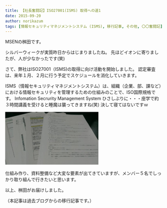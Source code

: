 ```yaml
---
title: 【社長奮闘記】ISO27001(ISMS) 取得への道1
date: 2015-09-20
author: norikazum
tags: [情報セキュリティマネジメントシステム (ISMS), 移行記事, その他, 〇〇奮闘記]
---
```


MSENの桝田です。
 
シルバーウィークが実質昨日からはじまりましたね。
先ほどイオンに寄りましたが、人が少なかったです(笑)
 
さて、弊社はISO27001（ISMS)の取得に向け活動を開始しました。
認定審査は、来年１月、２月に行う予定でスケジュールを消化していきます。
 
ISMS（情報セキュリティマネジメントシステム）は、組織（企業、部、課など）における情報セキュリティを管理するための仕組みのことで、ISO国際規格です。
Infomation Secrurity Management System
ひさしぶりに・・・座学で約３時間講義を受けると睡魔は襲ってきますね(笑)
決して寝てはないですｗ

<a href="images/isms-first-1-1.jpg"><img src="images/isms-first-1-1.jpg" alt="" width="300" height="169" class="alignnone size-medium wp-image-4081" /></a>

仕組み作り、資料整備など大変な要素が出てきていますが、メンバー５名でしっかり取り組んで行きたいと思います。
 
以上、桝田がお届けしました。

（本記事は過去ブログからの移行記事です。）


